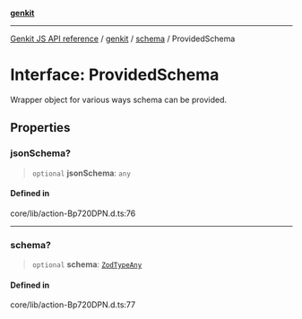 [**genkit**](../../README.md)

***

[Genkit JS API reference](../../../README.md) / [genkit](../../README.md) / [schema](../README.md) / ProvidedSchema

# Interface: ProvidedSchema

Wrapper object for various ways schema can be provided.

## Properties

### jsonSchema?

> `optional` **jsonSchema**: `any`

#### Defined in

core/lib/action-Bp720DPN.d.ts:76

***

### schema?

> `optional` **schema**: [`ZodTypeAny`](../../namespaces/z/type-aliases/ZodTypeAny.md)

#### Defined in

core/lib/action-Bp720DPN.d.ts:77
